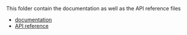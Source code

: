 This folder contain the documentation as well as the API reference files

- [documentation](./docs/)
- [API reference](./api_reference/)